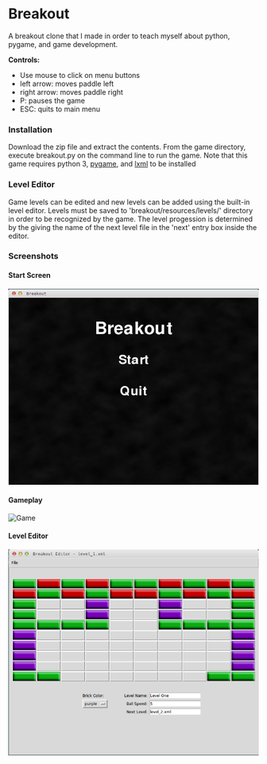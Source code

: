 Breakout 
========
A breakout clone that I made in order to teach
myself about python, pygame, and game development.

**Controls:** 
- Use mouse to click on menu buttons
- left arrow: moves paddle left
- right arrow: moves paddle right
- P: pauses the game
- ESC: quits to main menu

### Installation
Download the zip file and extract the contents. From the game
directory, execute breakout.py on the command line to run the
game. Note that this game requires python 3, 
[pygame](http://www.pygame.org/hifi.html), and [lxml](http://lxml.de/)
to be installed

### Level Editor
Game levels can be edited and new levels can be added using the built-in
level editor. Levels must be saved to 'breakout/resources/levels/' directory
in order to be recognized by the game. The level progession is determined
by the giving the name of the next level file in the 'next' entry box 
inside the editor.

### Screenshots
#### Start Screen
![Start](screenshots/start.png "Start")
#### Gameplay
![Game](screenshots/breakout.png "Breakout")
#### Level Editor
![Editor](screenshots/editor.png "Breakout")

